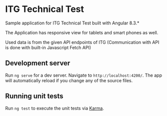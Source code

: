# ITG Technical Test

Sample application for ITG Technical Test built with Angular 8.3.*

The Application has responsive view for tablets and smart phones as well.

Used data is from the given API endpoints of ITG (Communication with API is done with built-in Javascript Fetch API)


## Development server

Run `ng serve` for a dev server. Navigate to `http://localhost:4200/`. The app will automatically reload if you change any of the source files.

## Running unit tests

Run `ng test` to execute the unit tests via [Karma](https://karma-runner.github.io).

